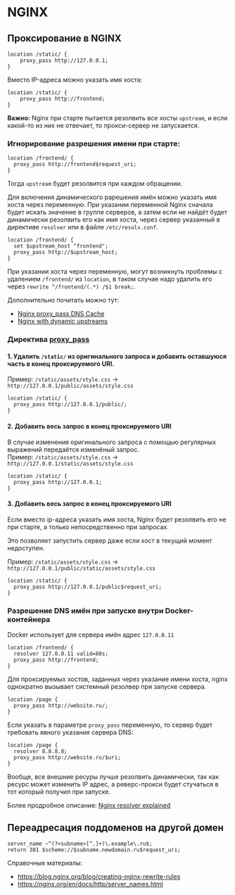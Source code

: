 # NGINX

## Проксирование в NGINX

```
location /static/ {
	proxy_pass http://127.0.0.1;
}
```

Вместо IP-адреса можно указать имя хоста:

```
location /static/ {
	proxy_pass http://frontend;
}
```

**Важно:** Nginx при старте пытается резолвить все хосты `upstream`, и если какой-то из них не отвечает, то прокси-сервер не запускается.


### Игнорирование разрешения имени при старте:

```
location /frontend/ {
  proxy_pass http://frontend$request_uri;
}
```
Тогда `upstream` будет резолвится при каждом обращении.

Для включения динамического рарешения имён можно указать имя хоста через переменную. При указании переменной Nginx сначала будет искать  значение в группе серверов, а затем если не найдёт будет динамически резолвить его как имя хоста, через сервер указанный в директиве `resolver` или в файле `/etc/resolv.conf`.

```
location /frontend/ {
  set $upstream_host "frontend";
  proxy_pass http://$upstream_host;
}
```
При указании хоста через переменную, могут возникнуть проблемы с удалением `/frontend/` из `location`, в таком случае надо удалить его  через `rewrite ^/frontend/(.*) /$1 break;`.

Дополнительно почитать можно тут:
- [Nginx proxy_pass DNS Cache](https://www.nadeau.tv/nginx-proxy_pass-dns-cache/)
- [Nginx with dynamic upstreams](https://tenzer.dk/nginx-with-dynamic-upstreams/)


### Директива [proxy_pass](https://nginx.org/en/docs/http/ngx_http_proxy_module.html#proxy_pass)

#### 1. Удалить `/static/` из оригинального запроса и добавить оставшуюся часть в конец проксируемого URI.  
Пример: `/static/assets/style.css` -> `http://127.0.0.1/public/assets/style.css`

```
location /static/ {
  proxy_pass http://127.0.0.1/public/;
}
```

#### 2. Добавить весь запрос в конец проксируемого URI
В случае изменения оригинального запроса с помощью регулярных выражений передаётся изменёный запрос.  
Пример: `/static/assets/style.css` -> `http://127.0.0.1/static/assets/style.css`

```
location /static/ {
  proxy_pass http://127.0.0.1;
}
```

#### 3. Добавить весь запрос в конец проксируемого URI
Если вместо ip-адреса указать имя хоста, Nginx будет резолвить его не при старте, а только непосредственно при запросах.

Это позволяет запустить сервер даже если хост в текущий момент недоступен.

Пример: `/static/assets/style.css` -> `http://127.0.0.1/public/static/assets/style.css`

```
location /static/ {
  proxy_pass http://127.0.0.1/public$request_uri;
}
```

### Разрешение DNS имён при запуске внутри Docker-контейнера 

Docker использует для сервера имён адрес `127.0.0.11` 
```
location /frontend/ {
  resolver 127.0.0.11 valid=60s;
  proxy_pass http://frontend;
}
```

Для проксируемых хостов, заданных через указание имени хоста, nginx однократно вызывает системный резолвер при запуске сервера.
```
location /page {
  proxy_pass http://website.ru/;
}
```

Если указать в параметре `proxy_pass` переменную, то сервер будет требовать явного указания сервера DNS:
```
location /page {
  resolver 8.8.8.8;
  proxy_pass http://website.ru/$uri;
}
```

Вообще, все внешние ресуры лучше резолвить динамически, так как ресурс может изменить IP адрес, а реверс-прокси будет стучаться в тот который получил при запуске.

Более продробное описание: [Nginx resolver explained](https://distinctplace.com/2017/04/19/nginx-resolver-explained/)

## Переадресация поддоменов на другой домен

```nginx
server_name ~^(?<subname>[^.]+)\.example\.ru$;
return 301 $scheme://$subname.newdomain.ru$request_uri;
```

Справочные материалы: 
- https://blog.nginx.org/blog/creating-nginx-rewrite-rules
- https://nginx.org/en/docs/http/server_names.html